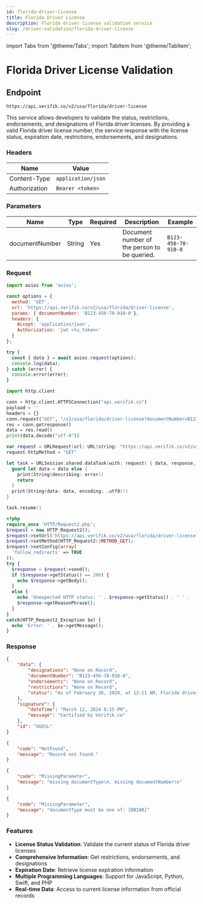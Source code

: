 ```yaml
---
id: florida-driver-license
title: Florida Driver License
description: Florida driver license validation service
slug: /driver-validation/florida-driver-license
---
```


import Tabs from '@theme/Tabs';
import TabItem from '@theme/TabItem';

# Florida Driver License Validation

## Endpoint

```
https://api.verifik.co/v2/usa/florida/driver-license
```

This service allows developers to validate the status, restrictions, endorsements, and designations of Florida driver licenses. By providing a valid Florida driver license number, the service response with the license status, expiration date, restrictions, endorsements, and designations.

### Headers

| Name          | Value              |
| ------------- | ------------------ |
| Content-Type  | `application/json` |
| Authorization | `Bearer <token>`   |

### Parameters

| Name           | Type   | Required | Description                                    | Example           |
| -------------- | ------ | -------- | ---------------------------------------------- | ----------------- |
| documentNumber | String | Yes      | Document number of the person to be queried. | `B123-456-78-910-0` |

### Request

<Tabs>
  <TabItem value="javascript" label="JavaScript">

```javascript
import axios from 'axios';

const options = {
  method: 'GET',
  url: 'https://api.verifik.co/v2/usa/florida/driver-license',
  params: { documentNumber: 'B123-456-78-910-0'},
  headers: {
    Accept: 'application/json',
    Authorization: 'jwt <tu_token>'
  }
};

try {
  const { data } = await axios.request(options);
  console.log(data);
} catch (error) {
  console.error(error);
}
```

  </TabItem>
  <TabItem value="python" label="Python">

```python
import http.client

conn = http.client.HTTPSConnection("api.verifik.co")
payload = ''
headers = {}
conn.request("GET", "/v2/usa/florida/driver-license?documentNumber=B123-456-78-910-0", payload, headers)
res = conn.getresponse()
data = res.read()
print(data.decode("utf-8"))
```

  </TabItem>
  <TabItem value="swift" label="Swift">

```swift
var request = URLRequest(url: URL(string: "https://api.verifik.co/v2/usa/florida/driver-license?documentNumber=B123-456-78-910-0")!,timeoutInterval: Double.infinity)
request.httpMethod = "GET"

let task = URLSession.shared.dataTask(with: request) { data, response, error in 
  guard let data = data else {
    print(String(describing: error))
    return
  }
  print(String(data: data, encoding: .utf8)!)
}

task.resume()
```

  </TabItem>
  <TabItem value="php" label="PHP">

```php
<?php
require_once 'HTTP/Request2.php';
$request = new HTTP_Request2();
$request->setUrl('https://api.verifik.co/v2/usa/florida/driver-license?documentNumber=B123-456-78-910-0');
$request->setMethod(HTTP_Request2::METHOD_GET);
$request->setConfig(array(
  'follow_redirects' => TRUE
));
try {
  $response = $request->send();
  if ($response->getStatus() == 200) {
    echo $response->getBody();
  }
  else {
    echo 'Unexpected HTTP status: ' . $response->getStatus() . ' ' .
    $response->getReasonPhrase();
  }
}
catch(HTTP_Request2_Exception $e) {
  echo 'Error: ' . $e->getMessage();
}
```

  </TabItem>
</Tabs>

### Response

<Tabs>
  <TabItem value="200" label="200">

```json
{
    "data": {
        "designations": "None on Record",
        "documentNumber": "B123-456-78-910-0",
        "endorsements": "None on Record",
        "restrictions": "None on Record",
        "status": "As of February 26, 2024, at 12:11 AM, Florida driver license number B123-456-78-910-0 is Valid. This license is a Class E with an expiration date of 12/28/2026."
    },
    "signature": {
        "dateTime": "March 12, 2024 8:15 PM",
        "message": "Certified by Verifik.co"
    },
    "id": "XUXSL"
}
```

  </TabItem>
  <TabItem value="404" label="404">

```json
{
    "code": "NotFound",
    "message": "Record not found."
}
```

  </TabItem>
  <TabItem value="409" label="409">

```json
{
    "code": "MissingParameter",
    "message": "missing documentType\n. missing documentNumber\n"
}
```

  </TabItem>
  <TabItem value="409-2" label="409 (Invalid Type)">

```json
{
    "code": "MissingParameter",
    "message": "documentType must be one of: [DNIAR]"
}
```

  </TabItem>
</Tabs>

### Features

-   **License Status Validation**: Validate the current status of Florida driver licenses
-   **Comprehensive Information**: Get restrictions, endorsements, and designations
-   **Expiration Date**: Retrieve license expiration information
-   **Multiple Programming Languages**: Support for JavaScript, Python, Swift, and PHP
-   **Real-time Data**: Access to current license information from official records